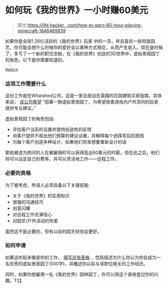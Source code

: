 # 如何玩《我的世界》一小时赚60美元

> 原文:[https://life hacker . com/how-to-earn-60-hour-playing-minecraft-1846469839](https://lifehacker.com/how-to-earn-60-an-hour-playing-minecraft-1846469839)

如果你是全球1.26亿活跃的《我的世界》玩家 中的一员，并且喜欢一些轻度园艺，你可能会想什么时候你的爱好会以某种方式相交，从而产生收入。现在是时候了，多亏了一个新的职位空缺，在《我的世界》创造的3D世界中，虚拟景观园丁的角色。以下是你需要知道的。

Watch

### 这项工作需要什么

这份工作是在Whatshed公司，这是一家总部设在英国的花园建筑买家指南。具体来说， [该公司希望](https://whatshed.co.uk/virtual-landscape-gardener-in-minecraft/) “招募一群虚拟景观园丁，为希望改善游戏内户外空间的玩家提供专业建议。”

虚拟景观园丁的角色包括:

*   评估客户当前的设置并提供创造性的反馈
*   向客户提供不超出他们预算的建议设置，并解释每个选择背后的原因
*   为每个客户创造多种设计，如果他们将来想要重新设计的话

那些被选为顾问的人在被雇佣时可以获得高达60美元的时薪，但在此之后，他们将可以设定自己的费率，并可以灵活地工作——远程工作。

### 必要的资格

为了被考虑，申请人必须具备以下关键技能:

*   关于《我的世界》的实用知识
*   很强的沟通技巧
*   创意闪耀
*   对远程工作充满信心
*   对园艺/户外活动的热爱

虽然这不是必要的，但有以前的园艺经验会更好。

### 如何申请

如果这听起来像是你的工作， [填写这张表格](https://whatshed.co.uk/virtual-landscape-gardener-in-minecraft/) ，包括描述为什么你认为你会成为一名优秀的虚拟景观园丁(500字)，并概述你以前与该职位相关的工作经历。

同时，如果你想雇用一名《我的世界》园林园丁，你可以用这个表格登记你的兴趣。T3】